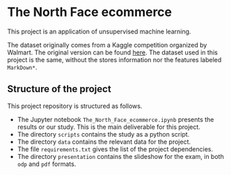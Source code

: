 # The North Face ecommerce

This project is an application of unsupervised machine learning.


The dataset originally comes from a Kaggle competition organized by Walmart. The original version can be found [here](https://www.kaggle.com/c/walmart-recruiting-store-sales-forecasting/data). The dataset used in this project is the same, without the stores information nor the features labeled `MarkDown*`.


## Structure of the project

This project repository is structured as follows.
- The Jupyter notebook `The_North_Face_ecommerce.ipynb` presents the results or our study. This is the main deliverable for this project.
- The directory `scripts` contains the study as a python script.
- The directory `data` contains the relevant data for the project.
- The file `requirements.txt` gives the list of the project dependencies. 
- The directory `presentation` contains the slideshow for the exam, in both `odp` and `pdf` formats.